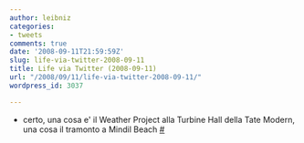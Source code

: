 ```yaml
---
author: leibniz
categories:
- tweets
comments: true
date: '2008-09-11T21:59:59Z'
slug: life-via-twitter-2008-09-11
title: Life via Twitter (2008-09-11)
url: "/2008/09/11/life-via-twitter-2008-09-11/"
wordpress_id: 3037

---
```

* certo, una cosa e' il Weather Project alla Turbine Hall della Tate Modern, una cosa il tramonto a Mindil Beach [#](https://twitter.com/leibniz/statuses/918291130)


